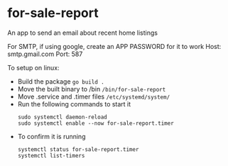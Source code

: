 # for-sale-report

An app to send an email about recent home listings

For SMTP, if using google, create an APP PASSWORD for it to work
Host: smtp.gmail.com
Port: 587

To setup on linux:

- Build the package
  `go build .`
- Move the built binary to /bin
  `/bin/for-sale-report`
- Move .service and .timer files
  `/etc/systemd/system/`
- Run the following commands to start it
  ```
  sudo systemctl daemon-reload
  sudo systemctl enable --now for-sale-report.timer
  ```
- To confirm it is running
  ```
  systemctl status for-sale-report.timer
  systemctl list-timers
  ```
